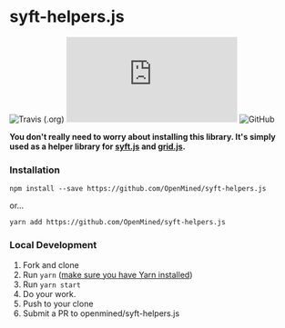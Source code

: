 # syft-helpers.js

![Travis (.org)](https://img.shields.io/travis/OpenMined/syft-helpers.js.svg)
![codecov](https://img.shields.io/codecov/c/github/OpenMined/syft-helpers.js)
![GitHub](https://img.shields.io/github/license/OpenMined/syft-helpers.js.svg)

**You don't really need to worry about installing this library. It's simply used as a helper library for [syft.js](https://github.com/OpenMined/syft.js) and [grid.js](https://github.com/OpenMined/grid.js).**

### Installation

```text
npm install --save https://github.com/OpenMined/syft-helpers.js
```

or...

```text
yarn add https://github.com/OpenMined/syft-helpers.js
```

### Local Development

1. Fork and clone
2. Run `yarn` ([make sure you have Yarn installed](https://yarnpkg.com/))
3. Run `yarn start`
4. Do your work.
5. Push to your clone
6. Submit a PR to openmined/syft-helpers.js
